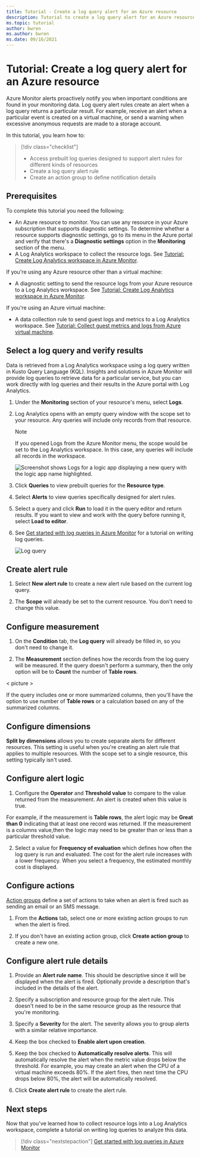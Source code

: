 ```yaml
---
title: Tutorial - Create a log query alert for an Azure resource
description: Tutorial to create a log query alert for an Azure resource.
ms.topic: tutorial
author: bwren
ms.author: bwren
ms.date: 09/16/2021
---
```


# Tutorial: Create a log query alert for an Azure resource
Azure Monitor alerts proactively notify you when important conditions are found in your monitoring data. Log query alert rules create an alert when a log query returns a particular result. For example, receive an alert when a particular event is created on a virtual machine, or send a warning when excessive anonymous requests are made to a storage account.

In this tutorial, you learn how to:

> [!div class="checklist"]
> * Access prebuilt log queries designed to support alert rules for different kinds of resources
> * Create a log query alert rule
> * Create an action group to define notification details


## Prerequisites

To complete this tutorial you need the following: 

- An Azure resource to monitor. You can use any resource in your Azure subscription that supports diagnostic settings. To determine whether a resource supports diagnostic settings, go to its menu in the Azure portal and verify that there's a **Diagnostic settings** option in the **Monitoring** section of the menu.
- A Log Analytics workspace to collect the resource logs. See [Tutorial: Create Log Analytics workspace in Azure Monitor](../logs/tutorial-workspace.md).

If you're using any Azure resource other than a virtual machine:

- A diagnostic setting to send the resource logs from your Azure resource to a Log Analytics workspace. See [Tutorial: Create Log Analytics workspace in Azure Monitor](../logs/tutorial-workspace.md).

If you're using an Azure virtual machine:

- A data collection rule to send guest logs and metrics to a Log Analytics workspace. See [Tutorial: Collect guest metrics and logs from Azure virtual machine](../vm/tutorial-data-collection-rule-vm.md).

   
 
 ## Select a log query and verify results
Data is retrieved from a Log Analytics workspace using a log query written in Kusto Query Language (KQL). Insights and solutions in Azure Monitor will provide log queries to retrieve data for a particular service, but you can work directly with log queries and their results in the Azure portal with Log Analytics. 

1. Under the **Monitoring** section of your resource's menu, select **Logs**.
2. Log Analytics opens with an empty query window with the scope set to your resource. Any queries will include only records from that resource.

    > [!NOTE]
    > If you opened Logs from the Azure Monitor menu, the scope would be set to the Log Analytics workspace. In this case, any queries will include all records in the workspace.
   
    ![Screenshot shows Logs for a logic app displaying a new query with the logic app name highlighted.](media/tutorial-log-alert/logs.png)

3. Click **Queries** to view prebuilt queries for the **Resource type**. 



4. Select **Alerts** to view queries specifically designed for alert rules.



5. Select a query and click **Run** to load it in the query editor and return results. If you want to view and work with the query before running it, select **Load to editor**.



6. See [Get started with log queries in Azure Monitor](../logs/get-started-queries.md) for a tutorial on writing log queries.

    ![Log query](media/tutorial-log-alert/log-query-1.png)


## Create alert rule

1. Select **New alert rule** to create a new alert rule based on the current log query.



2. The **Scope** will already be set to the current resource. You don't need to change this value.


## Configure measurement

1. On the **Condition** tab, the **Log query** will already be filled in, so you don't need to change it.

2. The **Measurement** section defines how the records from the log query will be measured. If the query doesn't perform a summary, then the only option will be to **Count** the number of **Table rows**. 

< picture >

If the query includes one or more summarized columns, then you'll have the option to use number of **Table rows** or a calculation based on any of the summarized columns. 


## Configure dimensions
**Split by dimensions** allows you to create separate alerts for different resources. This setting is useful when you're creating an alert rule that applies to multiple resources. With the scope set to a single resource, this setting typically isn't used.


## Configure alert logic


1. Configure the **Operator** and **Threshold value** to compare to the value returned from the measurement.  An alert is created when this value is true.

For example, if the measurement is **Table rows**, the alert logic may be **Great than 0** indicating that at least one record was returned. If the measurement is a columns value,then the logic may need to be greater than or less than a particular threshold value.

<picture>

2. Select a value for **Frequency of evaluation** which defines how often the log query is run and evaluated. The cost for the alert rule increases with a lower frequency. When you select a frequency, the estimated monthly cost is displayed.

<picture>

## Configure actions
[Action groups](../articles/azure-monitor/alerts/action-groups.md) define a set of actions to take when an alert is fired such as sending an email or an SMS message.

1. From the **Actions** tab, select one or more existing action groups to run when the alert is fired.

2. If you don't have an existing action group, click **Create action group** to create a new one.

## Configure alert rule details

1. Provide an **Alert rule name**. This should be descriptive since it will be displayed when the alert is fired. Optionally provide a description that's included in the details of the alert.



2. Specify a subscription and resource group for the alert rule. This doesn't need to be in the same resource group as the resource that you're monitoring. 

3. Specify a **Severity** for the alert. The severity allows you to group alerts with a similar relative importance.

4. Keep the box checked to **Enable alert upon creation**.
5. Keep the box checked to **Automatically resolve alerts**. This will automatically resolve the alert when the metric value drops below the threshold. For example, you may create an alert when the CPU of a virtual machine exceeds 80%. If the alert fires, then next time the CPU drops below 80%, the alert will be automatically resolved.
6. Click **Create alert rule** to create the alert rule.



## Next steps
Now that you've learned how to collect resource logs into a Log Analytics workspace, complete a tutorial on writing log queries to analyze this data.

> [!div class="nextstepaction"]
> [Get started with log queries in Azure Monitor](../logs/get-started-queries.md)